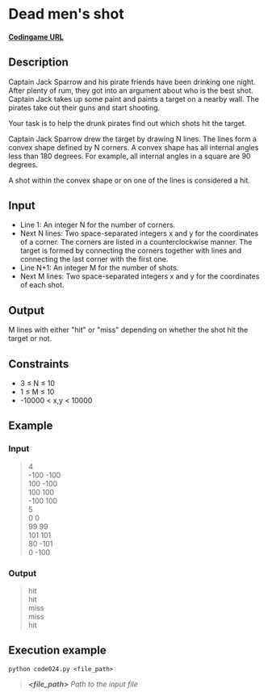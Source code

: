 # Dead men's shot

#### [Codingame URL](https://www.codingame.com/ide/puzzle/dead-mens-shot)

## Description
Captain Jack Sparrow and his pirate friends have been drinking one
night. After plenty of rum, they got into an argument about who is the
best shot. Captain Jack takes up some paint and paints a target on a
nearby wall. The pirates take out their guns and start shooting.

Your task is to help the drunk pirates find out which shots hit the
target.

Captain Jack Sparrow drew the target by drawing N lines. The lines form
a convex shape defined by N corners. A convex shape has all internal
angles less than 180 degrees. For example, all internal angles in a
square are 90 degrees.

A shot within the convex shape or on one of the lines is considered
a hit.

## Input
- Line 1: An integer N for the number of corners.
- Next N lines: Two space-separated integers x and y for the coordinates
of a corner. The corners are listed in a counterclockwise manner. The
target is formed by connecting the corners together with lines and
connecting the last corner with the first one.
- Line N+1: An integer M for the number of shots.
- Next M lines: Two space-separated integers x and y for the coordinates
of each shot.

## Output
M lines with either "hit" or "miss" depending on whether the shot hit
the target or not.

## Constraints
- 3 ≤ N ≤ 10
- 1 ≤ M ≤ 10
- -10000 < x,y < 10000

## Example
### Input
> 4\
-100 -100\
100 -100\
100 100\
-100 100\
5\
0 0\
99 99\
101 101\
80 -101\
0 -100

### Output
> hit\
hit\
miss\
miss\
hit

## Execution example
```
python code024.py <file_path>
```

> **_<file_path>_** *Path to the input file*
